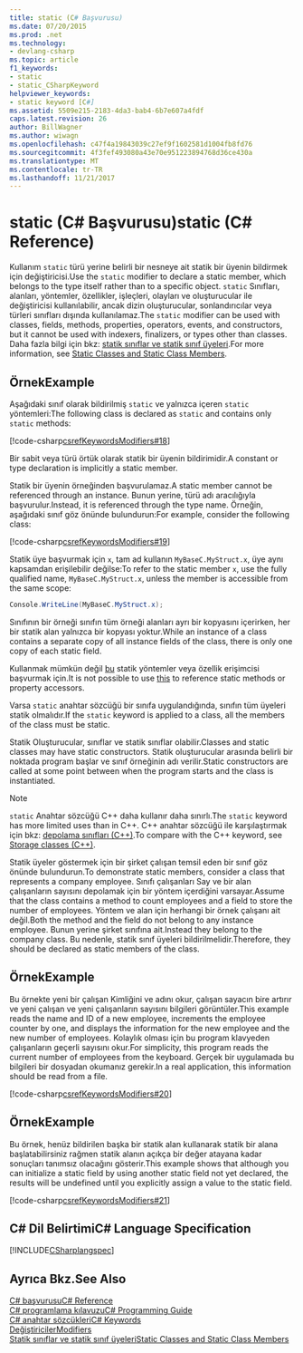 ```yaml
---
title: static (C# Başvurusu)
ms.date: 07/20/2015
ms.prod: .net
ms.technology:
- devlang-csharp
ms.topic: article
f1_keywords:
- static
- static_CSharpKeyword
helpviewer_keywords:
- static keyword [C#]
ms.assetid: 5509e215-2183-4da3-bab4-6b7e607a4fdf
caps.latest.revision: 26
author: BillWagner
ms.author: wiwagn
ms.openlocfilehash: c47f4a19843039c27ef9f1602581d1004fb8fd76
ms.sourcegitcommit: 4f3fef493080a43e70e951223894768d36ce430a
ms.translationtype: MT
ms.contentlocale: tr-TR
ms.lasthandoff: 11/21/2017
---
```

# <a name="static-c-reference"></a><span data-ttu-id="267d2-102">static (C# Başvurusu)</span><span class="sxs-lookup"><span data-stu-id="267d2-102">static (C# Reference)</span></span>
<span data-ttu-id="267d2-103">Kullanım `static` türü yerine belirli bir nesneye ait statik bir üyenin bildirmek için değiştiricisi.</span><span class="sxs-lookup"><span data-stu-id="267d2-103">Use the `static` modifier to declare a static member, which belongs to the type itself rather than to a specific object.</span></span> <span data-ttu-id="267d2-104">`static` Sınıfları, alanları, yöntemler, özellikler, işleçleri, olayları ve oluşturucular ile değiştiricisi kullanılabilir, ancak dizin oluşturucular, sonlandırıcılar veya türleri sınıfları dışında kullanılamaz.</span><span class="sxs-lookup"><span data-stu-id="267d2-104">The `static` modifier can be used with classes, fields, methods, properties, operators, events, and constructors, but it cannot be used with indexers, finalizers, or types other than classes.</span></span> <span data-ttu-id="267d2-105">Daha fazla bilgi için bkz: [statik sınıflar ve statik sınıf üyeleri](../../../csharp/programming-guide/classes-and-structs/static-classes-and-static-class-members.md).</span><span class="sxs-lookup"><span data-stu-id="267d2-105">For more information, see [Static Classes and Static Class Members](../../../csharp/programming-guide/classes-and-structs/static-classes-and-static-class-members.md).</span></span>  
  
## <a name="example"></a><span data-ttu-id="267d2-106">Örnek</span><span class="sxs-lookup"><span data-stu-id="267d2-106">Example</span></span>  
 <span data-ttu-id="267d2-107">Aşağıdaki sınıf olarak bildirilmiş `static` ve yalnızca içeren `static` yöntemleri:</span><span class="sxs-lookup"><span data-stu-id="267d2-107">The following class is declared as `static` and contains only `static` methods:</span></span>  
  
 [!code-csharp[csrefKeywordsModifiers#18](../../../csharp/language-reference/keywords/codesnippet/CSharp/static_1.cs)]  
  
 <span data-ttu-id="267d2-108">Bir sabit veya türü örtük olarak statik bir üyenin bildirimidir.</span><span class="sxs-lookup"><span data-stu-id="267d2-108">A constant or type declaration is implicitly a static member.</span></span>  
  
 <span data-ttu-id="267d2-109">Statik bir üyenin örneğinden başvurulamaz.</span><span class="sxs-lookup"><span data-stu-id="267d2-109">A static member cannot be referenced through an instance.</span></span> <span data-ttu-id="267d2-110">Bunun yerine, türü adı aracılığıyla başvurulur.</span><span class="sxs-lookup"><span data-stu-id="267d2-110">Instead, it is referenced through the type name.</span></span> <span data-ttu-id="267d2-111">Örneğin, aşağıdaki sınıf göz önünde bulundurun:</span><span class="sxs-lookup"><span data-stu-id="267d2-111">For example, consider the following class:</span></span>  
  
 [!code-csharp[csrefKeywordsModifiers#19](../../../csharp/language-reference/keywords/codesnippet/CSharp/static_2.cs)]  
  
 <span data-ttu-id="267d2-112">Statik üye başvurmak için `x`, tam ad kullanın `MyBaseC.MyStruct.x`, üye aynı kapsamdan erişilebilir değilse:</span><span class="sxs-lookup"><span data-stu-id="267d2-112">To refer to the static member `x`, use the fully qualified name, `MyBaseC.MyStruct.x`, unless the member is accessible from the same scope:</span></span>  
  
```csharp  
Console.WriteLine(MyBaseC.MyStruct.x);  
```  
  
 <span data-ttu-id="267d2-113">Sınıfının bir örneği sınıfın tüm örneği alanları ayrı bir kopyasını içerirken, her bir statik alan yalnızca bir kopyası yoktur.</span><span class="sxs-lookup"><span data-stu-id="267d2-113">While an instance of a class contains a separate copy of all instance fields of the class, there is only one copy of each static field.</span></span>  
  
 <span data-ttu-id="267d2-114">Kullanmak mümkün değil [bu](../../../csharp/language-reference/keywords/this.md) statik yöntemler veya özellik erişimcisi başvurmak için.</span><span class="sxs-lookup"><span data-stu-id="267d2-114">It is not possible to use [this](../../../csharp/language-reference/keywords/this.md) to reference static methods or property accessors.</span></span>  
  
 <span data-ttu-id="267d2-115">Varsa `static` anahtar sözcüğü bir sınıfa uygulandığında, sınıfın tüm üyeleri statik olmalıdır.</span><span class="sxs-lookup"><span data-stu-id="267d2-115">If the `static` keyword is applied to a class, all the members of the class must be static.</span></span>  
  
 <span data-ttu-id="267d2-116">Statik Oluşturucular, sınıflar ve statik sınıflar olabilir.</span><span class="sxs-lookup"><span data-stu-id="267d2-116">Classes and static classes may have static constructors.</span></span> <span data-ttu-id="267d2-117">Statik oluşturucular arasında belirli bir noktada program başlar ve sınıf örneğinin adı verilir.</span><span class="sxs-lookup"><span data-stu-id="267d2-117">Static constructors are called at some point between when the program starts and the class is instantiated.</span></span>  
  
> [!NOTE]
>  <span data-ttu-id="267d2-118">`static` Anahtar sözcüğü C++ daha kullanır daha sınırlı.</span><span class="sxs-lookup"><span data-stu-id="267d2-118">The `static` keyword has more limited uses than in C++.</span></span> <span data-ttu-id="267d2-119">C++ anahtar sözcüğü ile karşılaştırmak için bkz: [depolama sınıfları (C++)](/cpp/cpp/storage-classes-cpp#static).</span><span class="sxs-lookup"><span data-stu-id="267d2-119">To compare with the C++ keyword, see [Storage classes (C++)](/cpp/cpp/storage-classes-cpp#static).</span></span>
  
 <span data-ttu-id="267d2-120">Statik üyeler göstermek için bir şirket çalışan temsil eden bir sınıf göz önünde bulundurun.</span><span class="sxs-lookup"><span data-stu-id="267d2-120">To demonstrate static members, consider a class that represents a company employee.</span></span> <span data-ttu-id="267d2-121">Sınıfı çalışanları Say ve bir alan çalışanların sayısını depolamak için bir yöntem içerdiğini varsayar.</span><span class="sxs-lookup"><span data-stu-id="267d2-121">Assume that the class contains a method to count employees and a field to store the number of employees.</span></span> <span data-ttu-id="267d2-122">Yöntem ve alan için herhangi bir örnek çalışanı ait değil.</span><span class="sxs-lookup"><span data-stu-id="267d2-122">Both the method and the field do not belong to any instance employee.</span></span> <span data-ttu-id="267d2-123">Bunun yerine şirket sınıfına ait.</span><span class="sxs-lookup"><span data-stu-id="267d2-123">Instead they belong to the company class.</span></span> <span data-ttu-id="267d2-124">Bu nedenle, statik sınıf üyeleri bildirilmelidir.</span><span class="sxs-lookup"><span data-stu-id="267d2-124">Therefore, they should be declared as static members of the class.</span></span>  
  
## <a name="example"></a><span data-ttu-id="267d2-125">Örnek</span><span class="sxs-lookup"><span data-stu-id="267d2-125">Example</span></span>  
 <span data-ttu-id="267d2-126">Bu örnekte yeni bir çalışan Kimliğini ve adını okur, çalışan sayacın bire artırır ve yeni çalışan ve yeni çalışanların sayısını bilgileri görüntüler.</span><span class="sxs-lookup"><span data-stu-id="267d2-126">This example reads the name and ID of a new employee, increments the employee counter by one, and displays the information for the new employee and the new number of employees.</span></span> <span data-ttu-id="267d2-127">Kolaylık olması için bu program klavyeden çalışanların geçerli sayısını okur.</span><span class="sxs-lookup"><span data-stu-id="267d2-127">For simplicity, this program reads the current number of employees from the keyboard.</span></span> <span data-ttu-id="267d2-128">Gerçek bir uygulamada bu bilgileri bir dosyadan okumanız gerekir.</span><span class="sxs-lookup"><span data-stu-id="267d2-128">In a real application, this information should be read from a file.</span></span>  
  
 [!code-csharp[csrefKeywordsModifiers#20](../../../csharp/language-reference/keywords/codesnippet/CSharp/static_3.cs)]  
  
## <a name="example"></a><span data-ttu-id="267d2-129">Örnek</span><span class="sxs-lookup"><span data-stu-id="267d2-129">Example</span></span>  
 <span data-ttu-id="267d2-130">Bu örnek, henüz bildirilen başka bir statik alan kullanarak statik bir alana başlatabilirsiniz rağmen statik alanın açıkça bir değer atayana kadar sonuçları tanımsız olacağını gösterir.</span><span class="sxs-lookup"><span data-stu-id="267d2-130">This example shows that although you can initialize a static field by using another static field not yet declared, the results will be undefined until you explicitly assign a value to the static field.</span></span>  
  
 [!code-csharp[csrefKeywordsModifiers#21](../../../csharp/language-reference/keywords/codesnippet/CSharp/static_4.cs)]  
  
## <a name="c-language-specification"></a><span data-ttu-id="267d2-131">C# Dil Belirtimi</span><span class="sxs-lookup"><span data-stu-id="267d2-131">C# Language Specification</span></span>  
 [!INCLUDE[CSharplangspec](~/includes/csharplangspec-md.md)]  
  
## <a name="see-also"></a><span data-ttu-id="267d2-132">Ayrıca Bkz.</span><span class="sxs-lookup"><span data-stu-id="267d2-132">See Also</span></span>  
 [<span data-ttu-id="267d2-133">C# başvurusu</span><span class="sxs-lookup"><span data-stu-id="267d2-133">C# Reference</span></span>](../../../csharp/language-reference/index.md)  
 [<span data-ttu-id="267d2-134">C# programlama kılavuzu</span><span class="sxs-lookup"><span data-stu-id="267d2-134">C# Programming Guide</span></span>](../../../csharp/programming-guide/index.md)  
 [<span data-ttu-id="267d2-135">C# anahtar sözcükleri</span><span class="sxs-lookup"><span data-stu-id="267d2-135">C# Keywords</span></span>](../../../csharp/language-reference/keywords/index.md)  
 [<span data-ttu-id="267d2-136">Değiştiriciler</span><span class="sxs-lookup"><span data-stu-id="267d2-136">Modifiers</span></span>](../../../csharp/language-reference/keywords/modifiers.md)  
 [<span data-ttu-id="267d2-137">Statik sınıflar ve statik sınıf üyeleri</span><span class="sxs-lookup"><span data-stu-id="267d2-137">Static Classes and Static Class Members</span></span>](../../../csharp/programming-guide/classes-and-structs/static-classes-and-static-class-members.md)
